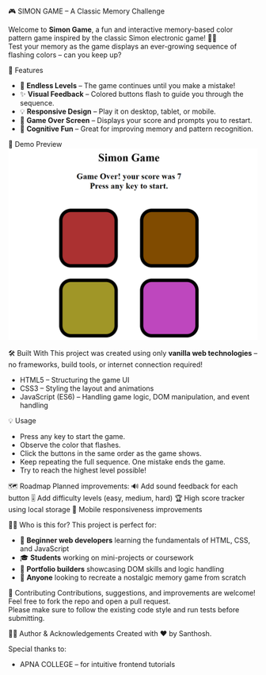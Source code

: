🎮 SIMON GAME – A Classic Memory Challenge


Welcome to **Simon Game**, a fun and interactive memory-based color pattern game inspired by the classic Simon electronic game! 🧠✨  
Test your memory as the game displays an ever-growing sequence of flashing colors – can you keep up?


🚀 Features
- 🔁 **Endless Levels** – The game continues until you make a mistake!
- ✨ **Visual Feedback** – Colored buttons flash to guide you through the sequence.
- 💡 **Responsive Design** – Play it on desktop, tablet, or mobile.
- 🔴 **Game Over Screen** – Displays your score and prompts you to restart.
- 🧠 **Cognitive Fun** – Great for improving memory and pattern recognition.


📸 Demo Preview
![Simon Game Demo](https://github.com/chowhan123/Simon-Game/blob/main/Screenshot%202025-05-26%20121751.png?raw=true)


🛠️ Built With
This project was created using only **vanilla web technologies** – no frameworks, build tools, or internet connection required!
- HTML5 – Structuring the game UI  
- CSS3 – Styling the layout and animations  
- JavaScript (ES6) – Handling game logic, DOM manipulation, and event handling  


💡 Usage
- Press any key to start the game.
- Observe the color that flashes.
- Click the buttons in the same order as the game shows.
- Keep repeating the full sequence. One mistake ends the game.
- Try to reach the highest level possible!


🗺️ Roadmap
Planned improvements:
🔊 Add sound feedback for each button
🎚️ Add difficulty levels (easy, medium, hard)
🏆 High score tracker using local storage
📱 Mobile responsiveness improvements


👩‍💻 Who is this for?
This project is perfect for:
- 🌱 **Beginner web developers** learning the fundamentals of HTML, CSS, and JavaScript
- 🎓 **Students** working on mini-projects or coursework
- 🧰 **Portfolio builders** showcasing DOM skills and logic handling
- 🎯 **Anyone** looking to recreate a nostalgic memory game from scratch


🤝 Contributing
Contributions, suggestions, and improvements are welcome!  
Feel free to fork the repo and open a pull request.  
Please make sure to follow the existing code style and run tests before submitting.


👨‍💻 Author & Acknowledgements
Created with ❤️ by Santhosh.


Special thanks to:  
- APNA COLLEGE – for intuitive frontend tutorials  



